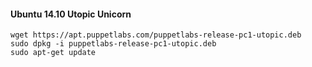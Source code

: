 #### Ubuntu 14.10 Utopic Unicorn

    wget https://apt.puppetlabs.com/puppetlabs-release-pc1-utopic.deb
    sudo dpkg -i puppetlabs-release-pc1-utopic.deb
    sudo apt-get update
